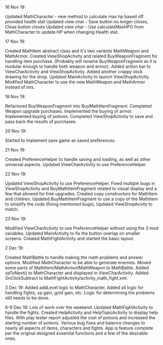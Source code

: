 16 Nov 19:

Updated MathCharacter - new method to calculate max hp based off provided health stat
Updated view char - Save button no longer closes, Close button closes
Updated view char - Use calculateMaxHP() from MathCharacter to update HP when changing Health stat.

17 Nov 19:

Created MathItem abstract class and it's two varients MathWeapon and MathArmor.
Created ViewShopActivity and related BuyWeaponFragment for handling item purchase. (Probably will rename BuyWeaponFragment as it is modular enough to handle both weapon and armor).
Added action bar to ViewCharActivity and ViewShopActivity.
Added another crappy stick drawing for the shop.
Updated MainActivity to launch ViewShopActivity.
Modified MathCharacter to use the new MathWeapon and MathArmor instead of ints. 

18 Nov 19:

Refactored BuyWeaponFragment into BuyMathItemFragment.
Completed Weapon upgrade purchases.
Implemented the buying of armor.
Implemented buying of potions.
Completed ViewShopActivity to save and pass back the results of purchases.

20 Nov 19:

Started to implement save game as saved preferences.

21 Nov 19:

Created PreferenceHelper to handle saving and loading, as well as other universal aspects.
Updated ViewCharActivity to use PreferenceHelper.

22 Nov 19:

Updated ViewShopActivity to use PreferenceHelper.
Fixed multiple bugs in ViewShopActivity and BuyMathItemFragment related to visual display and a few that allowed for free upgrades.
Created copy constructors for MathItem and children.
Updated BuyMathItemFragment to use a copy of the MathItem to simplify the code (fixing mentioned bugs), Updated ViewShopAcvity to match.

23 Nov 19:

Modified ViewCharActivity to use PreferenceHelper without using the 3 mod variables.
Updated MainActivity to fix the button overlap on smaller screens.
Created MathFightActivity and started the basic layout.

2 Dec 19:

Created MathBattle to handle making the math problems and answer options.
Modified MathCharacter to be able to generate enemies.
Moved some parts of MathItem/MathArmor/MathWeapon to MathBattle.
Added xpToNext() to MathCharacter and displayed in ViewCharActivity.
Added OnClickSubtract to MathFightActivity/activity_math_fight.xml.

3 Dec 19:
Added addLevel logic to MathCharacter.
Added all logic for handling fights, xp gain, gold gain, etc.  Logic for determining the problems still needs to be done.

6-9 Dec 19:
Lots of work over the weekend.
Updated MathFightActivity to handle the fights.
Created HelpActivity and HelpTopicActivity to display help files.
With play tester report adjusted the cost of potions and increased the starting number of potions.
Various bug fixes and balance changes to nearly all aspects of items, characters and fights.
App is feature complete per the original designed essential functions and a few of the desirable ones.